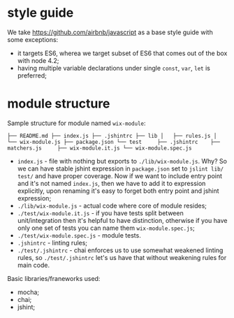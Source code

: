 # style guide

We take https://github.com/airbnb/javascript as a base style guide with some exceptions:
 - it targets ES6, wherea we target subset of ES6 that comes out of the box with node 4.2;
 - having multiple variable declarations under single `const`, `var`, `let` is preferred;


# module structure

Sample structure for module named `wix-module`:

`
├── README.md
├── index.js
├── .jshintrc
├── lib
│   ├── rules.js
│   └── wix-module.js
├── package.json
└── test
    ├── .jshintrc
    ├── matchers.js
    ├── wix-module.it.js
    └── wix-module.spec.js
`

 - `index.js` - file with nothing but exports to `./lib/wix-module.js`. Why? So we can have stable jshint expression in `package.json` set to `jslint lib/ test/` and have proper coverage. Now if we want to include entry point and it's not named `index.js`, then we have to add it to expression explicitly, upon renaming it's easy to forget both entry point and jshint expression;
 - `./lib/wix-module.js` - actual code where core of module resides;
 - `./test/wix-module.it.js` - if you have tests split between unit/integration then it's helpful to have distinction, otherwise if you have only one set of tests you can name them `wix-module.spec.js`;
 - `./test/wix-module.spec.js` - module tests.
 - `.jshintrc` - linting rules;
 - `./test/.jshintrc` - chai enforces us to use somewhat weakened linting rules, so `./test/.jshintrc` let's us have that without weakening rules for main code.  

Basic libraries/franeworks used:
 - mocha;
 - chai;
 - jshint;